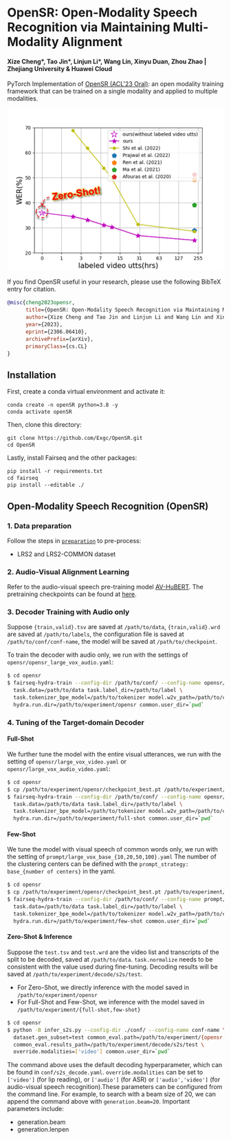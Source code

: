 # OpenSR: Open-Modality Speech Recognition via Maintaining Multi-Modality Alignment

#### Xize Cheng*, Tao Jin*, Linjun Li*, Wang Lin, Xinyu Duan, Zhou Zhao | Zhejiang University & Huawei Cloud

PyTorch Implementation of [OpenSR (ACL'23 Oral)](https://arxiv.org/abs/2306.06410): an open modality training framework that can be trained on a single modality and applied to multiple modalities.

![Zero-shot](assets/opensr.png)

If you find OpenSR useful in your research, please use the following BibTeX entry for citation.
```BibTeX
@misc{cheng2023opensr,
      title={OpenSR: Open-Modality Speech Recognition via Maintaining Multi-Modality Alignment}, 
      author={Xize Cheng and Tao Jin and Linjun Li and Wang Lin and Xinyu Duan and Zhou Zhao},
      year={2023},
      eprint={2306.06410},
      archivePrefix={arXiv},
      primaryClass={cs.CL}
}
```

## Installation
First, create a conda virtual environment and activate it:
```
conda create -n openSR python=3.8 -y
conda activate openSR
```
Then, clone this directory:
```
git clone https://github.com/Exgc/OpenSR.git
cd OpenSR
```

Lastly, install Fairseq and the other packages:
```
pip install -r requirements.txt
cd fairseq
pip install --editable ./
```

## Open-Modality Speech Recognition (OpenSR)

### 1. Data preparation
Follow the steps in [`preparation`](avhubert/preparation/) to pre-process:
- LRS2 and LRS2-COMMON dataset

### 2. Audio-Visual Alignment Learning

Refer to the audio-visual speech pre-training model [AV-HuBERT](https://github.com/facebookresearch/av_hubert). 
The pretraining checkpoints can be found at [here](http://facebookresearch.github.io/av_hubert).

### 3. Decoder Training with Audio only

Suppose `{train,valid}.tsv` are saved at `/path/to/data`, `{train,valid}.wrd`
are saved at `/path/to/labels`, the configuration file is saved at `/path/to/conf/conf-name`,
the model will be saved at `/path/to/checkpoint`.

To train the decoder with audio only, we run with the settings of `opensr/opensr_large_vox_audio.yaml`:
```sh
$ cd opensr
$ fairseq-hydra-train --config-dir /path/to/conf/ --config-name opensr/opensr_large_vox_audio.yaml \
  task.data=/path/to/data task.label_dir=/path/to/label \
  task.tokenizer_bpe_model=/path/to/tokenizer model.w2v_path=/path/to/checkpoint \
  hydra.run.dir=/path/to/experiment/opensr common.user_dir=`pwd`
```
### 4. Tuning of the Target-domain Decoder

#### Full-Shot
We further tune the model with the entire visual utterances, we run with the setting of 
`opensr/large_vox_video.yaml` or `opensr/large_vox_audio_video.yaml`:

```sh
$ cd opensr
$ cp /path/to/experiment/opensr/checkpoint_best.pt /path/to/experiment/full-shot/checkpoint_last.pt
$ fairseq-hydra-train --config-dir /path/to/conf/ --config-name opensr/large_vox_video.yaml \
  task.data=/path/to/data task.label_dir=/path/to/label \
  task.tokenizer_bpe_model=/path/to/tokenizer model.w2v_path=/path/to/checkpoint \
  hydra.run.dir=/path/to/experiment/full-shot common.user_dir=`pwd`
```

#### Few-Shot
We tune the model with visual speech of common words only, we run with the setting of `prompt/large_vox_base_{10,20,50,100}.yaml`
The number of the clustering centers can be defined with the `prompt_strategy: base_{number of centers}` in the yaml.
```sh
$ cd opensr
$ cp /path/to/experiment/opensr/checkpoint_best.pt /path/to/experiment/few-shot/checkpoint_last.pt
$ fairseq-hydra-train --config-dir /path/to/conf/ --config-name prompt/large_vox_base_{10,20,50,100}.yaml \
  task.data=/path/to/data task.label_dir=/path/to/label \
  task.tokenizer_bpe_model=/path/to/tokenizer model.w2v_path=/path/to/checkpoint \
  hydra.run.dir=/path/to/experiment/few-shot common.user_dir=`pwd`
```
#### Zero-Shot & Inference
Suppose the `test.tsv` and `test.wrd` are the video list and transcripts of
the split to be decoded, saved at `/path/to/data`. `task.normalize` needs to be consistent with the value used during fine-tuning.
Decoding results will be saved at `/path/to/experiment/decode/s2s/test`.

- For Zero-Shot, we directly inference with the model saved in `/path/to/experiment/opensr` 
- For Full-Shot and Few-Shot, we inference with the model saved in `/path/to/experiment/{full-shot,few-shot}`

```sh
$ cd opensr
$ python -B infer_s2s.py --config-dir ./conf/ --config-name conf-name \
  dataset.gen_subset=test common_eval.path=/path/to/experiment/{opensr,few-shot,full-shot} \
  common_eval.results_path=/path/to/experiment/decode/s2s/test \
  override.modalities=['video'] common.user_dir=`pwd`
```

The command above uses the default decoding hyperparameter, which can be found
in `conf/s2s_decode.yaml`. `override.modalities` can be set to `['video']` (for lip reading),
or `['audio']` (for ASR) or `['audio','video']` (for audio-visual speech recognition).These parameters can be
configured from the command line. For example, to search with a beam size of
20, we can append the command above with `generation.beam=20`.
Important parameters include:
- generation.beam
- generation.lenpen

